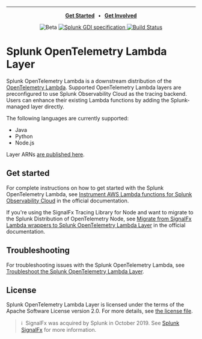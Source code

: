 ---

<p align="center">
  <strong>
    <a href="#get-started">Get Started</a>
    &nbsp;&nbsp;&bull;&nbsp;&nbsp;
    <a href="CONTRIBUTING.md">Get Involved</a>
  </strong>
</p>

<p align="center">
  <img alt="Beta" src="https://img.shields.io/badge/status-beta-informational?style=for-the-badge">
  <a href="https://github.com/signalfx/gdi-specification/releases/tag/v1.2.0">
    <img alt="Splunk GDI specification" src="https://img.shields.io/badge/GDI-1.2.0-blueviolet?style=for-the-badge">
  </a>
  <a href="https://github.com/signalfx/splunk-otel-lambda/actions?query=workflow%3A%22CI+build%22">
    <img alt="Build Status" src="https://img.shields.io/github/workflow/status/signalfx/splunk-otel-lambda/CI%20build?style=for-the-badge">
  </a>
</p>

# Splunk OpenTelemetry Lambda Layer

Splunk OpenTelemetry Lambda is a downstream distribution of the [OpenTelemetry Lambda](https://github.com/open-telemetry/opentelemetry-lambda). Supported OpenTelemetry Lambda layers are preconfigured to use Splunk Observability Cloud as the tracing backend. Users can enhance their existing Lambda functions by adding the Splunk-managed layer directly. 

The following languages are currently supported:

- Java
- Python
- Node.js

Layer ARNs [are published here](https://github.com/signalfx/lambda-layer-versions/).

## Get started 

For complete instructions on how to get started with the Splunk OpenTelemetry Lambda, see [Instrument AWS Lambda functions for Splunk Observability Cloud](https://quickdraw.splunk.com/redirect/?product=Observability&version=current&location=learnmore.aws.lambda.layer) in the official documentation.

If you're using the SignalFx Tracing Library for Node and want to migrate to the Splunk Distribution of OpenTelemetry Node, see [Migrate from SignalFx Lambda wrappers to Splunk OpenTelemetry Lambda Layer](https://quickdraw.splunk.com/redirect/?product=Observability&version=current&location=aws.lambda.migrate) in the official documentation.

## Troubleshooting

For troubleshooting issues with the Splunk OpenTelemetry Lambda, see [Troubleshoot the Splunk OpenTelemetry Lambda Layer](https://quickdraw.splunk.com/redirect/?product=Observability&version=current&location=aws.lambda.tshoot).

## License

Splunk OpenTelemetry Lambda Layer is licensed under the terms of the Apache Software License version 2.0. For more details, see [the license file](./LICENSE).

>ℹ️&nbsp;&nbsp;SignalFx was acquired by Splunk in October 2019. See [Splunk SignalFx](https://www.splunk.com/en_us/investor-relations/acquisitions/signalfx.html) for more information.
